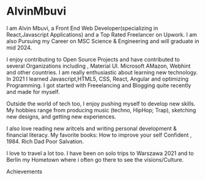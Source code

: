 # AlvinMbuvi
I am Alvin Mbuvi, a Front End Web Developer(specializing in React,Javascript Applications) and a Top Rated Freelancer on Upwork. I am also Pursuing my Career on MSC Science & Engineering and will graduate in mid 2024.

I enjoy contributing to Open Source Projects and have contributed to several Organizations including , Material UI.
Microsoft AMazon, Webhint and other countries. I am really enthusiastic about learning new technology. 
In 2021 I learned Javascript,HTML5, CSS, React, Angular and optimizing Programming.
I got started with Freeelancing and Blogging quite recently and made for myself.

Outside the world of tech too, I enjoy pushing myself to develop new skills. My hobbies range from producing music (techno, HipHop; Trap), sketching new designs, and getting new experiences.

I also love reading new aritcels and writing personal development & financial literacy. My favorite books: How to improve your self Confident , 1984. 
Rich Dad Poor Salvation.

I love to travel a lot too. I have been on solo trips to Warszawa 2021 and to Berlin my Hometown where i often go there to see the visions/Culture.


Achievements

